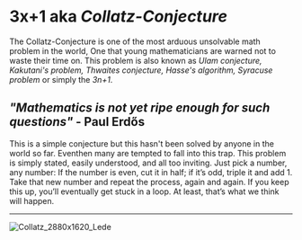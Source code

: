 # 3x+1 aka *Collatz-Conjecture*

The Collatz-Conjecture is one of the most arduous unsolvable math problem in the world, One that young mathematicians are warned not to waste their time on.
This problem is also known as _Ulam conjecture,  Kakutani's problem, Thwaites conjecture, Hasse's algorithm, Syracuse problem_ or simply the _3n+1_.

**_"Mathematics is not yet ripe enough for such questions"_** - Paul Erdős
---
This is a simple conjecture but this hasn't been solved by anyone in the world so far. Eventhen many are tempted to fall into this trap.
This problem is simply stated, easily understood, and all too inviting. Just pick a number, any number: If the number is even, cut it in half; if it’s odd, triple it and add 1. Take that new number and repeat the process, again and again. If you keep this up, you’ll eventually get stuck in a loop. At least, that’s what we think will happen.

---
![Collatz_2880x1620_Lede](https://user-images.githubusercontent.com/79180908/231666072-3e87b0f2-aa2f-4d53-9f2d-372308b3767e.jpg)

